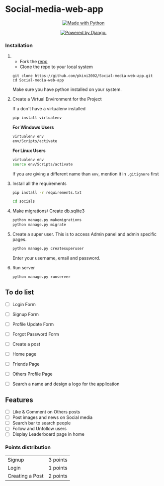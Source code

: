 # Social-media-web-app

<p align="center">
<a href="https://www.python.org/"><img src="https://forthebadge.com/images/badges/made-with-python.svg" border="0" title="Made with Python" />
</p>

<p align="center">
<a href="http://www.djangoproject.com/"><img src="https://www.djangoproject.com/m/img/badges/djangopowered126x54.gif" border="0" alt="Powered by Django." title="Powered by Django." /></a>
</p>

### Installation

1. - Fork the [repo](https://github.com/pkini2002/Social-media-web-app)
   - Clone the repo to your local system
   ```git
   git clone https://github.com/pkini2002/Social-media-web-app.git
   cd Social-media-web-app
   ```
   Make sure you have python installed on your system.
2. Create a Virtual Environment for the Project

   If u don't have a virtualenv installed

   ```bash
   pip install virtualenv
   ```
   **For Windows Users**
   ```bash
   virtualenv env
   env/Scripts/activate
   ```


   **For Linux Users**
   ```bash
   virtualenv env
   source env/Scripts/activate
   ```

   If you are giving a different name than `env`, mention it in `.gitignore` first

3. Install all the requirements

   ```bash
   pip install -r requirements.txt
   ```

    ```bash
   cd socials
   ```


4. Make migrations/ Create db.sqlite3

   ```bash
   python manage.py makemigrations
   python manage.py migrate
   ```

5. Create a super user.
   This is to access Admin panel and admin specific pages.

   ```djangotemplate
   python manage.py createsuperuser
   ```
   

   Enter your username, email and password.

6. Run server
   ```bash
   python manage.py runserver
   
   
 ## To do list
 
 - [ ] Login Form
 - [ ] Signup Form
 - [ ] Profile Update Form
 - [ ] Forgot Password Form
 - [ ] Create a post
 - [ ] Home page
 - [ ] Friends Page
 - [ ] Others Profile Page
 - [ ] Search a name and design a logo for the application
 
 
 ## Features
 
 - [ ] Like & Comment on Others posts
 - [ ] Post images and news on Social media
 - [ ] Search bar to search people
 - [ ] Follow and Unfollow users
 - [ ] Display Leaderboard page in home
 
 ### Points distribution
 
 <table>
 <tr>
 <td>Signup</td>
 <td>3 points</td>
 </tr>
 
 <td>Login</td>
 <td>1 points</td>
 </tr>
 
 <td>Creating a Post</td>
 <td>2 points</td>
 </tr>
 </table>
 
 
      
      
